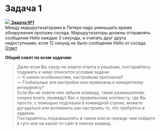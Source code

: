 # Задача 1

[![](http://img-fotki.yandex.ru/get/6622/83739833.1f/0_9e219_a466f149_S.jpg) **Задача №1**](https://linkmeup.ru/blog/17.html)  
Между маршрутизаторами в Питере надо уменьшить время обнаружения пропажи соседа. Маршрутизаторы должны отправлять сообщения Hello каждые 3 секунды, и считать друг друга недоступными, если 12 секунд не было сообщение Hello от соседа.  
[Ответ](https://linkmeup.ru/blog/17.html)

**Общий совет по всем задачам:**

> Даже если Вы сразу не знаете ответа и решения, постарайтесь подумать к чему относится условие задачи:  
> — К каким особенностям, настройкам протокола?  
> — Глобальные эти настройки или привязаны к конкретному интерфейсу?  
> Если Вы не знаете или забыли команду, такие размышления, скорее всего, приведут Вас к правильному контексту, где Вы просто, с помощью подсказки в командной строке, можете догадаться или вспомнить как настроить то, что требуется в задании.  
> Постарайтесь поразмышлять в таком ключе прежде чем пойдете в гугл или на какой-то сайт в поиске команд.
